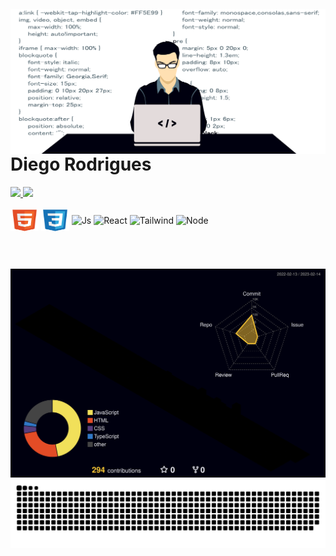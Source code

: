 <img align="right" width="600px" style="margin-top:-20px" src="./images/dev.png">

<br>

<div dsplay="inline-block">
 <h1 align="left">Diego Rodrigues</h1>
  <div>
  <a href="https://www.linkedin.com/in/rdcodigo/" target="_blank"><img src="https://img.shields.io/badge/-LinkedIn-%230077B5?style=for-the-badge&logo=linkedin&logoColor=white"</a>
  <a href="https://rdcodigo-page-three-orcin.vercel.app/" target="_blank"><img src="https://img.shields.io/badge/portfólio-important?style=for-the-badge&logo=About.me&logoColor=white"></a>
 </div>

 
 <br>
   
  <div>
   </h3><img align="center" alt="HTML" height="35" width="45" src="https://raw.githubusercontent.com/devicons/devicon/master/icons/html5/html5-original.svg">
   <img align="center" alt="CSS" height="35" width="45" src="https://raw.githubusercontent.com/devicons/devicon/master/icons/css3/css3-original.svg">
   <img align="center" alt="Js" height="35" width="45" src="https://cdn.jsdelivr.net/gh/devicons/devicon/icons/javascript/javascript-original.svg">
   <img align="center" alt="React" height="35" width="45" src="https://cdn.jsdelivr.net/gh/devicons/devicon/icons/react/react-original.svg">
   <img align="center" alt="Tailwind" height="35" width="45" src="https://cdn.jsdelivr.net/gh/devicons/devicon/icons/tailwindcss/tailwindcss-plain.svg"> 
   <img align="center" alt="Node" height="35" width="45" src="https://cdn.jsdelivr.net/gh/devicons/devicon/icons/nodejs/nodejs-plain.svg">
  </div>
 
 </div>

 
 ##
 
 <br>

![](./profile-3d-contrib/profile-night-rainbow.svg)
![Snake animation](https://github.com/ellen2121/ellen2121/blob/output/github-contribution-grid-snake.svg)

 


